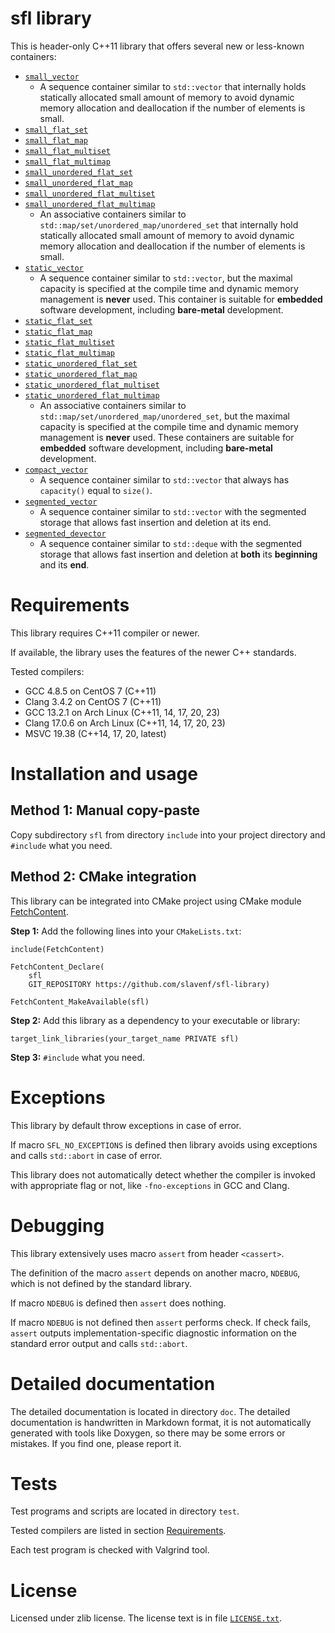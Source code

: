 # sfl library

This is header-only C++11 library that offers several new or less-known containers:

  * [`small_vector`](doc/small_vector.md)
    * A sequence container similar to `std::vector` that internally holds statically allocated small amount of memory to avoid dynamic memory allocation and deallocation if the number of elements is small.
  * [`small_flat_set`](doc/small_flat_set.md)
  * [`small_flat_map`](doc/small_flat_map.md)
  * [`small_flat_multiset`](doc/small_flat_multiset.md)
  * [`small_flat_multimap`](doc/small_flat_multimap.md)
  * [`small_unordered_flat_set`](doc/small_unordered_flat_set.md)
  * [`small_unordered_flat_map`](doc/small_unordered_flat_map.md)
  * [`small_unordered_flat_multiset`](doc/small_unordered_flat_multiset.md)
  * [`small_unordered_flat_multimap`](doc/small_unordered_flat_multimap.md)
    * An associative containers similar to `std::map/set/unordered_map/unordered_set` that internally hold statically allocated small amount of memory to avoid dynamic memory allocation and deallocation if the number of elements is small.
  * [`static_vector`](doc/static_vector.md)
    * A sequence container similar to `std::vector`, but the maximal capacity is specified at the compile time and dynamic memory management is **never** used. This container is suitable for **embedded** software development, including **bare-metal** development.
  * [`static_flat_set`](doc/static_flat_set.md)
  * [`static_flat_map`](doc/static_flat_map.md)
  * [`static_flat_multiset`](doc/static_flat_multiset.md)
  * [`static_flat_multimap`](doc/static_flat_multimap.md)
  * [`static_unordered_flat_set`](doc/static_unordered_flat_set.md)
  * [`static_unordered_flat_map`](doc/static_unordered_flat_map.md)
  * [`static_unordered_flat_multiset`](doc/static_unordered_flat_multiset.md)
  * [`static_unordered_flat_multimap`](doc/static_unordered_flat_multimap.md)
    * An associative containers similar to `std::map/set/unordered_map/unordered_set`, but the maximal capacity is specified at the compile time and dynamic memory management is **never** used. These containers are suitable for **embedded** software development, including **bare-metal** development.
  * [`compact_vector`](doc/compact_vector.md)
    * A sequence container similar to `std::vector` that always has `capacity()` equal to `size()`.
  * [`segmented_vector`](doc/segmented_vector.md)
    * A sequence container similar to `std::vector` with the segmented storage that allows fast insertion and deletion at its end.
  * [`segmented_devector`](doc/segmented_devector.md)
    * A sequence container similar to `std::deque` with the segmented storage that allows fast insertion and deletion at **both** its **beginning** and its **end**.



# Requirements

This library requires C++11 compiler or newer.

If available, the library uses the features of the newer C++ standards.

Tested compilers:
* GCC 4.8.5 on CentOS 7 (C++11)
* Clang 3.4.2 on CentOS 7 (C++11)
* GCC 13.2.1 on Arch Linux (C++11, 14, 17, 20, 23)
* Clang 17.0.6 on Arch Linux (C++11, 14, 17, 20, 23)
* MSVC 19.38 (C++14, 17, 20, latest)



# Installation and usage

## Method 1: Manual copy-paste

Copy subdirectory `sfl` from directory `include` into your project directory and `#include` what you need.

## Method 2: CMake integration

This library can be integrated into CMake project using CMake module [FetchContent](https://cmake.org/cmake/help/latest/module/FetchContent.html).

**Step 1:** Add the following lines into your `CMakeLists.txt`:

```
include(FetchContent)

FetchContent_Declare(
    sfl
    GIT_REPOSITORY https://github.com/slavenf/sfl-library)

FetchContent_MakeAvailable(sfl)
```

**Step 2:** Add this library as a dependency to your executable or library:

```
target_link_libraries(your_target_name PRIVATE sfl)
```

**Step 3:** `#include` what you need.



# Exceptions

This library by default throw exceptions in case of error.

If macro `SFL_NO_EXCEPTIONS` is defined then library avoids using exceptions and calls `std::abort` in case of error.

This library does not automatically detect whether the compiler is invoked with appropriate flag or not, like `-fno-exceptions` in GCC and Clang.



# Debugging

This library extensively uses macro `assert` from header `<cassert>`.

The definition of the macro `assert` depends on another macro, `NDEBUG`, which is not defined by the standard library.

If macro `NDEBUG` is defined then `assert` does nothing.

If macro `NDEBUG` is not defined then `assert` performs check. If check fails, `assert` outputs implementation-specific diagnostic information on the standard error output and calls `std::abort`.



# Detailed documentation

The detailed documentation is located in directory `doc`. The detailed documentation is handwritten in Markdown format, it is not automatically generated with tools like Doxygen, so there may be some errors or mistakes. If you find one, please report it.



# Tests

Test programs and scripts are located in directory `test`.

Tested compilers are listed in section [Requirements](#requirements).

Each test program is checked with Valgrind tool.



# License

Licensed under zlib license. The license text is in file [`LICENSE.txt`](LICENSE.txt).
